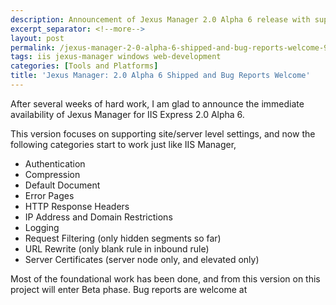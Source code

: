 ```yaml
---
description: Announcement of Jexus Manager 2.0 Alpha 6 release with support for authentication, compression, default document, error pages, and many other server/site level settings.
excerpt_separator: <!--more-->
layout: post
permalink: /jexus-manager-2-0-alpha-6-shipped-and-bug-reports-welcome-9cf6474ef521
tags: iis jexus-manager windows web-development
categories: [Tools and Platforms]
title: 'Jexus Manager: 2.0 Alpha 6 Shipped and Bug Reports Welcome'
---
```

After several weeks of hard work, I am glad to announce the immediate availability of Jexus Manager for IIS Express 2.0 Alpha 6.
<!--more-->

This version focuses on supporting site/server level settings, and now the following categories start to work just like IIS Manager,

* Authentication
* Compression
* Default Document
* Error Pages
* HTTP Response Headers
* IP Address and Domain Restrictions
* Logging
* Request Filtering (only hidden segments so far)
* URL Rewrite (only blank rule in inbound rule)
* Server Certificates (server node only, and elevated only)

Most of the foundational work has been done, and from this version on this project will enter Beta phase. Bug reports are welcome at